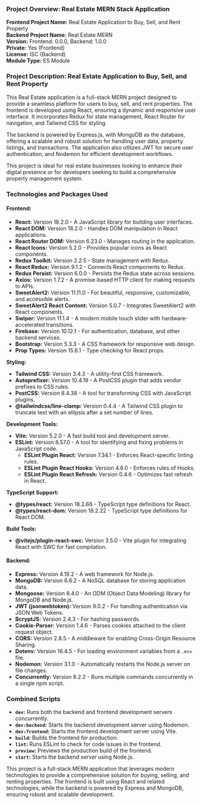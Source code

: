 ### Project Overview: Real Estate MERN Stack Application

**Frontend Project Name:** Real Estate Application to Buy, Sell, and Rent Property  
**Backend Project Name:** Real Estate MERN  
**Version:** Frontend: 0.0.0, Backend: 1.0.0  
**Private:** Yes (Frontend)  
**License:** ISC (Backend)  
**Module Type:** ES Module  

### Project Description: Real Estate Application to Buy, Sell, and Rent Property

This Real Estate application is a full-stack MERN project designed to provide a seamless platform for users to buy, sell, and rent properties. The frontend is developed using React, ensuring a dynamic and responsive user interface. It incorporates Redux for state management, React Router for navigation, and Tailwind CSS for styling.

The backend is powered by Express.js, with MongoDB as the database, offering a scalable and robust solution for handling user data, property listings, and transactions. The application also utilizes JWT for secure user authentication, and Nodemon for efficient development workflows.

This project is ideal for real estate businesses looking to enhance their digital presence or for developers seeking to build a comprehensive property management system.

### Technologies and Packages Used

#### Frontend:
- **React:** Version 18.2.0 - A JavaScript library for building user interfaces.
- **React DOM:** Version 18.2.0 - Handles DOM manipulation in React applications.
- **React Router DOM:** Version 6.23.0 - Manages routing in the application.
- **React Icons:** Version 5.2.0 - Provides popular icons as React components.
- **Redux Toolkit:** Version 2.2.5 - State management with Redux.
- **React Redux:** Version 9.1.2 - Connects React components to Redux.
- **Redux Persist:** Version 6.0.0 - Persists the Redux state across sessions.
- **Axios:** Version 1.7.2 - A promise-based HTTP client for making requests to APIs.
- **SweetAlert2:** Version 11.11.0 - For beautiful, responsive, customizable, and accessible alerts.
- **SweetAlert2 React Content:** Version 5.0.7 - Integrates SweetAlert2 with React components.
- **Swiper:** Version 11.1.4 - A modern mobile touch slider with hardware-accelerated transitions.
- **Firebase:** Version 10.12.1 - For authentication, database, and other backend services.
- **Bootstrap:** Version 5.3.3 - A CSS framework for responsive web design.
- **Prop Types:** Version 15.8.1 - Type checking for React props.

**Styling:**
- **Tailwind CSS:** Version 3.4.3 - A utility-first CSS framework.
- **Autoprefixer:** Version 10.4.19 - A PostCSS plugin that adds vendor prefixes to CSS rules.
- **PostCSS:** Version 8.4.38 - A tool for transforming CSS with JavaScript plugins.
- **@tailwindcss/line-clamp:** Version 0.4.4 - A Tailwind CSS plugin to truncate text with an ellipsis after a set number of lines.

**Development Tools:**
- **Vite:** Version 5.2.0 - A fast build tool and development server.
- **ESLint:** Version 8.57.0 - A tool for identifying and fixing problems in JavaScript code.
  - **ESLint Plugin React:** Version 7.34.1 - Enforces React-specific linting rules.
  - **ESLint Plugin React Hooks:** Version 4.6.0 - Enforces rules of Hooks.
  - **ESLint Plugin React Refresh:** Version 0.4.6 - Optimizes fast refresh in React.

**TypeScript Support:**
- **@types/react:** Version 18.2.66 - TypeScript type definitions for React.
- **@types/react-dom:** Version 18.2.22 - TypeScript type definitions for React DOM.

**Build Tools:**
- **@vitejs/plugin-react-swc:** Version 3.5.0 - Vite plugin for integrating React with SWC for fast compilation.

#### Backend:
- **Express:** Version 4.19.2 - A web framework for Node.js.
- **MongoDB:** Version 6.6.2 - A NoSQL database for storing application data.
- **Mongoose:** Version 8.4.0 - An ODM (Object Data Modeling) library for MongoDB and Node.js.
- **JWT (jsonwebtoken):** Version 9.0.2 - For handling authentication via JSON Web Tokens.
- **BcryptJS:** Version 2.4.3 - For hashing passwords.
- **Cookie-Parser:** Version 1.4.6 - Parses cookies attached to the client request object.
- **CORS:** Version 2.8.5 - A middleware for enabling Cross-Origin Resource Sharing.
- **Dotenv:** Version 16.4.5 - For loading environment variables from a `.env` file.
- **Nodemon:** Version 3.1.0 - Automatically restarts the Node.js server on file changes.
- **Concurrently:** Version 8.2.2 - Runs multiple commands concurrently in a single npm script.

### Combined Scripts
- **`dev`:** Runs both the backend and frontend development servers concurrently.
- **`dev:backend`:** Starts the backend development server using Nodemon.
- **`dev:frontend`:** Starts the frontend development server using Vite.
- **`build`:** Builds the frontend for production.
- **`lint`:** Runs ESLint to check for code issues in the frontend.
- **`preview`:** Previews the production build of the frontend.
- **`start`:** Starts the backend server using Node.js.

This project is a full-stack MERN application that leverages modern technologies to provide a comprehensive solution for buying, selling, and renting properties. The frontend is built using React and related technologies, while the backend is powered by Express and MongoDB, ensuring robust and scalable development.